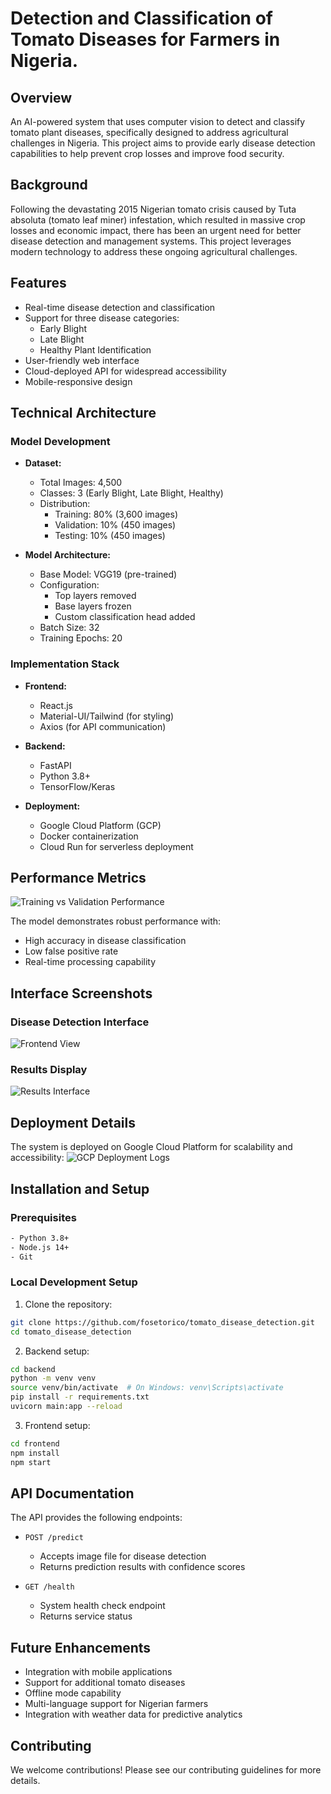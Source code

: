 # Detection and Classification of Tomato Diseases for Farmers in Nigeria.

## Overview
An AI-powered system that uses computer vision to detect and classify tomato plant diseases, specifically designed to address agricultural challenges in Nigeria. This project aims to provide early disease detection capabilities to help prevent crop losses and improve food security.

## Background
Following the devastating 2015 Nigerian tomato crisis caused by Tuta absoluta (tomato leaf miner) infestation, which resulted in massive crop losses and economic impact, there has been an urgent need for better disease detection and management systems. This project leverages modern technology to address these ongoing agricultural challenges.

## Features
- Real-time disease detection and classification
- Support for three disease categories:
    - Early Blight
    - Late Blight
    - Healthy Plant Identification
- User-friendly web interface
- Cloud-deployed API for widespread accessibility
- Mobile-responsive design

## Technical Architecture

### Model Development
- **Dataset:**
    - Total Images: 4,500
    - Classes: 3 (Early Blight, Late Blight, Healthy)
    - Distribution:
        - Training: 80% (3,600 images)
        - Validation: 10% (450 images)
        - Testing: 10% (450 images)

- **Model Architecture:**
    - Base Model: VGG19 (pre-trained)
    - Configuration:
        - Top layers removed
        - Base layers frozen
        - Custom classification head added
    - Batch Size: 32
    - Training Epochs: 20

### Implementation Stack
- **Frontend:**
    - React.js
    - Material-UI/Tailwind (for styling)
    - Axios (for API communication)

- **Backend:**
    - FastAPI
    - Python 3.8+
    - TensorFlow/Keras

- **Deployment:**
    - Google Cloud Platform (GCP)
    - Docker containerization
    - Cloud Run for serverless deployment

## Performance Metrics
![Training vs Validation Performance](https://github.com/fosetorico/tomato_disease_detection/assets/14139087/6c6ffd45-2303-488c-80f2-8699c3529087)

The model demonstrates robust performance with:
- High accuracy in disease classification
- Low false positive rate
- Real-time processing capability

## Interface Screenshots
### Disease Detection Interface
![Frontend View](https://github.com/fosetorico/tomato_disease_detection/assets/14139087/5e2dec56-d869-4c5c-af82-03cab8317528)

### Results Display
![Results Interface](https://github.com/fosetorico/tomato_disease_detection/assets/14139087/4cf199fc-436b-4fed-b98b-1eeacc69f1ee)

## Deployment Details
The system is deployed on Google Cloud Platform for scalability and accessibility:
![GCP Deployment Logs](https://github.com/fosetorico/tomato_disease_detection/assets/14139087/6dc2d6bf-e033-4409-8eb0-139b507a199f)

## Installation and Setup

### Prerequisites
```bash
- Python 3.8+
- Node.js 14+
- Git
```

### Local Development Setup
1. Clone the repository:
```bash
git clone https://github.com/fosetorico/tomato_disease_detection.git
cd tomato_disease_detection
```

2. Backend setup:
```bash
cd backend
python -m venv venv
source venv/bin/activate  # On Windows: venv\Scripts\activate
pip install -r requirements.txt
uvicorn main:app --reload
```

3. Frontend setup:
```bash
cd frontend
npm install
npm start
```

## API Documentation
The API provides the following endpoints:

- `POST /predict`
    - Accepts image file for disease detection
    - Returns prediction results with confidence scores

- `GET /health`
    - System health check endpoint
    - Returns service status

## Future Enhancements
- Integration with mobile applications
- Support for additional tomato diseases
- Offline mode capability
- Multi-language support for Nigerian farmers
- Integration with weather data for predictive analytics

## Contributing
We welcome contributions! Please see our contributing guidelines for more details.
